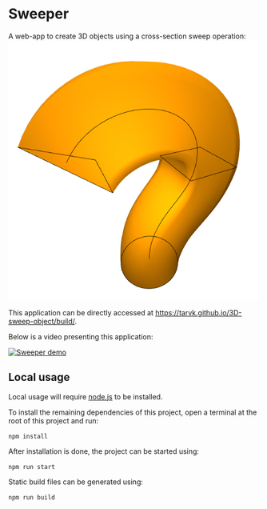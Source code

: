 # Sweeper

A web-app to create 3D objects using a cross-section sweep operation:
![banner](banner.png)

This application can be directly accessed at https://tarvk.github.io/3D-sweep-object/build/.

Below is a video presenting this application:

[![Sweeper demo](https://img.youtube.com/vi/15veuH4wk1k/0.jpg)](https://www.youtube.com/watch?v=15veuH4wk1k)

## Local usage

Local usage will require [node.js](https://nodejs.org/en/) to be installed.

To install the remaining dependencies of this project, open a terminal at the root of this project and run:

```
npm install
```

After installation is done, the project can be started using:

```
npm run start
```

Static build files can be generated using:

```
npm run build
```
